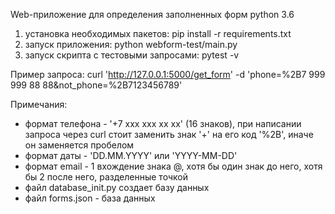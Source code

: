 Web-приложение для определения заполненных форм
python 3.6
1. установка необходимых пакетов:
pip install -r requirements.txt
2. запуск приложения:
python webform-test/main.py
3. запуск скрипта с тестовыми запросами:
pytest -v

Пример запроса:
curl 'http://127.0.0.1:5000/get_form' -d 'phone=%2B7 999 999 88 88&not_phone=%2B7123456789'

Примечания:
* формат телефона - '+7 xxx xxx xx xx' (16 знаков), при написании запроса через curl стоит заменить знак '+' на его код '%2B', иначе он заменяется пробелом
* формат даты - 'DD.MM.YYYY' или 'YYYY-MM-DD'
* формат email - 1 вхождение знака @, хотя бы один знак до него, хотя бы 2 после него, разделенные точкой
* файл database_init.py создает базу данных
* файл forms.json - база данных

